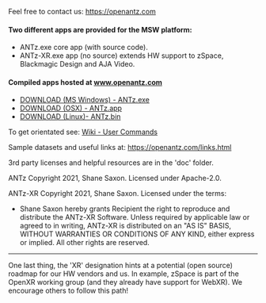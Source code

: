
Feel free to contact us: https://openantz.com

#### Two different apps are provided for the MSW platform:

- ANTz.exe core app (with source code).
- ANTz-XR.exe app (no source) extends HW support to zSpace, Blackmagic Design and AJA Video.

#### Compiled apps hosted at www.openantz.com
- <a href="https://openantz/download/msw/">DOWNLOAD (MS Windows) - ANTz.exe</a>
- <a href="https://https://openantz/download/osx/">DOWNLOAD (OSX) - ANTz.app</a>
- <a href="https://https://openantz/download/linux/">DOWNLOAD (Linux)- ANTz.bin</a>

To get orientated see: <a href="https://github.com/openantz/antz/wiki/User-Commands/">Wiki - User Commands</a>

Sample datasets and useful links at: https://openantz.com/links.html

3rd party licenses and helpful resources are in the 'doc' folder.

ANTz Copyright 2021, Shane Saxon. Licensed under Apache-2.0.

ANTz-XR Copyright 2021, Shane Saxon. Licensed under the terms:
- Shane Saxon hereby grants Recipient the right to reproduce and distribute the ANTz-XR Software. Unless required by applicable law or agreed to in writing, ANTz-XR is distributed on an "AS IS" BASIS, WITHOUT WARRANTIES OR CONDITIONS OF ANY KIND, either express or implied. All other rights are reserved.

----
One last thing, the 'XR' designation hints at a potential (open source) roadmap for our HW vendors and us. In example, zSpace is part of the OpenXR working group (and they already have support for WebXR). We encourage others to follow this path!



